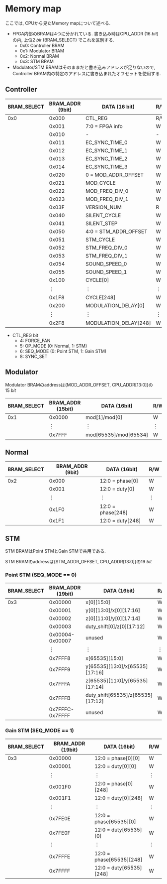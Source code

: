 # Memory map

ここでは, CPUから見たMemory mapについて述べる.

- FPGA内部のBRAMは4つに分かれている. 書き込み時はCPU_ADDR ($\SI{16}{bit}$) の内, 上位$\SI{2}{bit}$ (BRAM_SELECT) でこれを区別する.
    - 0x0: Controller BRAM
    - 0x1: Modulator BRAM
    - 0x2: Normal BRAM
    - 0x3: STM BRAM
- Modulator/STM BRAMはそのままだと書き込みアドレスが足りないので, Controller BRAM内の特定のアドレスに書き込まれたオフセットを使用する.

## Controller

| BRAM_SELECT | BRAM_ADDR (9bit) | DATA (16 bit)           | R/W |
|-------------|------------------|----------------------   |-----|
| 0x0         | 0x000            | CTL_REG                 | R/W |
|             | 0x001            | 7:0 = FPGA info         | W   |
|             | 0x010            | -                       | -   |
|             | 0x011            | EC_SYNC_TIME_0          | W   |
|             | 0x012            | EC_SYNC_TIME_1          | W   |
|             | 0x013            | EC_SYNC_TIME_2          | W   |
|             | 0x014            | EC_SYNC_TIME_3          | W   |
|             | 0x020            | 0 = MOD_ADDR_OFFSET     | W   |
|             | 0x021            | MOD_CYCLE     	       | W   |
|             | 0x022            | MOD_FREQ_DIV_0          | W   |
|             | 0x023            | MOD_FREQ_DIV_1          | W   |
|             | 0x03F            | VERSION_NUM             | R   |
|             | 0x040            | SILENT_CYCLE            | W   |
|             | 0x041            | SILENT_STEP   	       | W   |
|             | 0x050            | 4:0 = STM_ADDR_OFFSET   | W   |
|             | 0x051            | STM_CYCLE               | W   |
|             | 0x052            | STM_FREQ_DIV_0          | W   |
|             | 0x053            | STM_FREQ_DIV_1          | W   |
|             | 0x054            | SOUND_SPEED_0           | W   |
|             | 0x055            | SOUND_SPEED_1           | W   |
|             | 0x100            | CYCLE\[0\]              | W   |
|             | ︙               | ︙                      | ︙  |
|             | 0x1F8            | CYCLE\[248\]            | W   |
|             | 0x200            | MODULATION_DELAY\[0\]   | W   |
|             | ︙               | ︙                      | ︙  |
|             | 0x2F8            | MODULATION_DELAY\[248\] | W   |

* CTL_REG bit
    * 4: FORCE_FAN
    * 5: OP_MODE (0: Normal, 1: STM)
    * 6: SEQ_MODE (0: Point STM, 1: Gain STM)
    * 8: SYNC_SET

## Modulator

Modulator BRAMのaddressは\{MOD_ADDR_OFFSET, CPU_ADDR\[13:0\]\}の$\SI{15}{bit}$

| BRAM_SELECT | BRAM_ADDR (15bit) | DATA (16bit)              | R/W |
|-------------|-------------------|---------------------------|-----|
| 0x1         | 0x0000            | mod\[1\]/mod\[0\]         | W   |
|             | ︙                | ︙                        | ︙  |
|             | 0x7FFF            | mod\[65535\]/mod\[65534\] | W   |

## Normal

| BRAM_SELECT | BRAM_ADDR (9bit)  | DATA (16bit)        | R/W |
|-------------|-------------------|---------------------|-----|
| 0x2         | 0x000             | 12:0 = phase\[0\]   | W   |
|             | 0x001             | 12:0 = duty\[0\]    | W   |
|             | ︙                | ︙                  | ︙  |
|             | 0x1F0             | 12:0 = phase\[248\] | W   |
|             | 0x1F1             | 12:0 = duty\[248\]  | W   |

## STM 

STM BRAMはPoint STMとGain STMで共用である.

STM BRAMのaddressは\{STM_ADDR_OFFSET, CPU_ADDR\[13:0\]\}の$\SI{19}{bit}$

### Point STM (SEQ_MODE == 0)

| BRAM_SELECT | BRAM_ADDR (19bit) | DATA (16bit)                            | R/W |
|-------------|-------------------|-----------------------------------------|-----|
| 0x3         | 0x00000           | x\[0\]\[15:0\]                          | W   |
|             | 0x00001           | y\[0\]\[13:0\]/x\[0\]\[17:16\]          | W   |
|             | 0x00002           | z\[0\]\[11:0\]/y\[0\]\[17:14\]          | W   |
|             | 0x00003           | duty_shift\[0\]/z\[0\]\[17:12\]         | W   |
|             | 0x00004-0x00007   | unused                                  | W   |
|             | ︙                | ︙                                      | ︙  |
|             | 0x7FFF8           | x\[65535\]\[15:0\]                      | W   |
|             | 0x7FFF9           | y\[65535\]\[13:0\]/x\[65535\]\[17:16\]  | W   |
|             | 0x7FFFA           | z\[65535\]\[11:0\]/y\[65535\]\[17:14\]  | W   |
|             | 0x7FFFB           | duty_shift\[65535\]/z\[65535\]\[17:12\] | W   |
|             | 0x7FFFC-0x7FFFF   | unused                                  | W   |

### Gain STM (SEQ_MODE == 1)

| BRAM_SELECT | BRAM_ADDR (19bit) | DATA (16bit)                 | R/W |
|-------------|-------------------|------------------------------|-----|
| 0x3         | 0x00000           | 12:0 = phase\[0\]\[0\]       | W   |
|             | 0x00001           | 12:0 = duty\[0\]\[0\]        | W   |
|             | ︙                | ︙                           | ︙  |
|             | 0x001F0           | 12:0 = phase\[0\]\[248\]     | W   |
|             | 0x001F1           | 12:0 = duty\[0\]\[248\]      | W   |
|             | ︙                | ︙                           | ︙  |
|             | 0x7FE0E           | 12:0 = phase\[65535\]\[0\]   | W   |
|             | 0x7FE0F           | 12:0 = duty\[65535\]\[0\]    | W   |
|             | ︙                | ︙                           | ︙  |
|             | 0x7FFFE           | 12:0 = phase\[65535\]\[248\] | W   |
|             | 0x7FFFF           | 12:0 = duty\[65535\]\[248\]  | W   |
